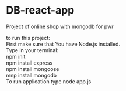 # DB-react-app
Project of online shop with mongodb for pwr

to run this project:</br>
First make sure that You have Node.js installed.</br>
Type in your terminal:</br>
npm init</br>
npm install express</br>
npm install mongoose</br>
mnp install mongodb</br>
To run application type node app.js
